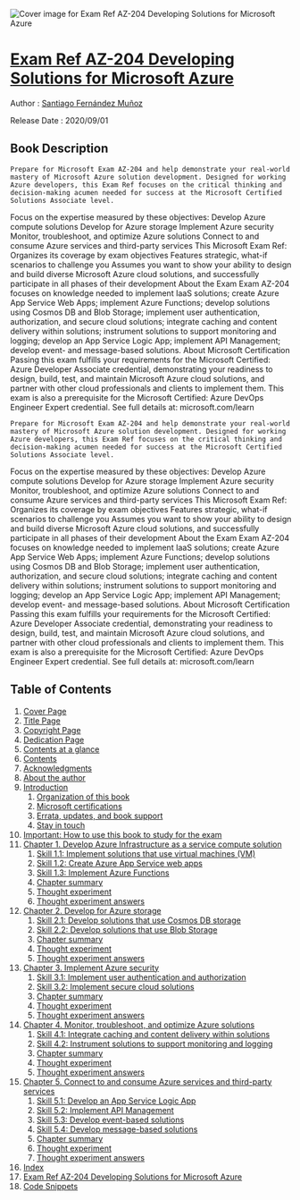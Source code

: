 ![Cover image for Exam Ref AZ-204 Developing Solutions for Microsoft Azure](https://imgdetail.ebookreading.net/cover/cover/20200920/EB9780136798255.jpg)

[Exam Ref AZ-204 Developing Solutions for Microsoft Azure](https://ebookreading.net/view/book/Exam+Ref+AZ-204+Developing+Solutions+for+Microsoft+Azure-EB9780136798255_1.html "Exam Ref AZ-204 Developing Solutions for Microsoft Azure")
====================================================================================================================

Author : [Santiago Fernández Muñoz](https://ebookreading.net/search/author/Santiago+Fern%C3%A1ndez+Mu%C3%B1oz)

Release Date : 2020/09/01

Book Description
-----------------


    
    Prepare for Microsoft Exam AZ-204 and help demonstrate your real-world mastery of Microsoft Azure solution development. Designed for working Azure developers, this Exam Ref focuses on the critical thinking and decision-making acumen needed for success at the Microsoft Certified Solutions Associate level.
Focus on the expertise measured by these objectives:
Develop Azure compute solutions
Develop for Azure storage
Implement Azure security
Monitor, troubleshoot, and optimize Azure solutions
Connect to and consume Azure services and third-party services
This Microsoft Exam Ref:
Organizes its coverage by exam objectives
Features strategic, what-if scenarios to challenge you
Assumes you want to show your ability to design and build diverse Microsoft Azure cloud solutions, and successfully participate in all phases of their development
About the Exam
Exam AZ-204 focuses on knowledge needed to implement IaaS solutions; create Azure App Service Web Apps; implement Azure Functions; develop solutions using Cosmos DB and Blob Storage; implement user authentication, authorization, and secure cloud solutions; integrate caching and content delivery within solutions; instrument solutions to support monitoring and logging; develop an App Service Logic App; implement API Management; develop event- and message-based solutions.
About Microsoft Certification
Passing this exam fulfills your requirements for the Microsoft Certified: Azure Developer Associate credential, demonstrating your readiness to design, build, test, and maintain Microsoft Azure cloud solutions, and partner with other cloud professionals and clients to implement them. This exam is also a prerequisite for the Microsoft Certified: Azure DevOps Engineer Expert credential.
See full details at: microsoft.com/learn

  

    
    Prepare for Microsoft Exam AZ-204 and help demonstrate your real-world mastery of Microsoft Azure solution development. Designed for working Azure developers, this Exam Ref focuses on the critical thinking and decision-making acumen needed for success at the Microsoft Certified Solutions Associate level.
Focus on the expertise measured by these objectives:
Develop Azure compute solutions
Develop for Azure storage
Implement Azure security
Monitor, troubleshoot, and optimize Azure solutions
Connect to and consume Azure services and third-party services
This Microsoft Exam Ref:
Organizes its coverage by exam objectives
Features strategic, what-if scenarios to challenge you
Assumes you want to show your ability to design and build diverse Microsoft Azure cloud solutions, and successfully participate in all phases of their development
About the Exam
Exam AZ-204 focuses on knowledge needed to implement IaaS solutions; create Azure App Service Web Apps; implement Azure Functions; develop solutions using Cosmos DB and Blob Storage; implement user authentication, authorization, and secure cloud solutions; integrate caching and content delivery within solutions; instrument solutions to support monitoring and logging; develop an App Service Logic App; implement API Management; develop event- and message-based solutions.
About Microsoft Certification
Passing this exam fulfills your requirements for the Microsoft Certified: Azure Developer Associate credential, demonstrating your readiness to design, build, test, and maintain Microsoft Azure cloud solutions, and partner with other cloud professionals and clients to implement them. This exam is also a prerequisite for the Microsoft Certified: Azure DevOps Engineer Expert credential.
See full details at: microsoft.com/learn

  

Table of Contents
-----------------

1. [Cover Page](https://ebookreading.net/view/book/Exam+Ref+AZ-204+Developing+Solutions+for+Microsoft+Azure-EB9780136798255_1.html)
1. [Title Page](https://ebookreading.net/view/book/Exam+Ref+AZ-204+Developing+Solutions+for+Microsoft+Azure-EB9780136798255_2.html)
1. [Copyright Page](https://ebookreading.net/view/book/Exam+Ref+AZ-204+Developing+Solutions+for+Microsoft+Azure-EB9780136798255_3.html)
1. [Dedication Page](https://ebookreading.net/view/book/Exam+Ref+AZ-204+Developing+Solutions+for+Microsoft+Azure-EB9780136798255_4.html#ded01)
1. [Contents at a glance](https://ebookreading.net/view/book/Exam+Ref+AZ-204+Developing+Solutions+for+Microsoft+Azure-EB9780136798255_5.html#toc)
1. [Contents](https://ebookreading.net/view/book/Exam+Ref+AZ-204+Developing+Solutions+for+Microsoft+Azure-EB9780136798255_6.html#bk01-toc)
1. [Acknowledgments](https://ebookreading.net/view/book/Exam+Ref+AZ-204+Developing+Solutions+for+Microsoft+Azure-EB9780136798255_7.html#pref01)
1. [About the author](https://ebookreading.net/view/book/Exam+Ref+AZ-204+Developing+Solutions+for+Microsoft+Azure-EB9780136798255_8.html#pref02)
1. [Introduction](https://ebookreading.net/view/book/Exam+Ref+AZ-204+Developing+Solutions+for+Microsoft+Azure-EB9780136798255_9.html#pref03)
    1. [Organization of this book](https://ebookreading.net/view/book/Exam+Ref+AZ-204+Developing+Solutions+for+Microsoft+Azure-EB9780136798255_9.html#pref03lev1sec1)
    1. [Microsoft certifications](https://ebookreading.net/view/book/Exam+Ref+AZ-204+Developing+Solutions+for+Microsoft+Azure-EB9780136798255_9.html#pref03lev1sec2)
    1. [Errata, updates, and book support](https://ebookreading.net/view/book/Exam+Ref+AZ-204+Developing+Solutions+for+Microsoft+Azure-EB9780136798255_9.html#pref03lev1sec3)
    1. [Stay in touch](https://ebookreading.net/view/book/Exam+Ref+AZ-204+Developing+Solutions+for+Microsoft+Azure-EB9780136798255_9.html#pref03lev1sec4)
1. [Important: How to use this book to study for the exam](https://ebookreading.net/view/book/Exam+Ref+AZ-204+Developing+Solutions+for+Microsoft+Azure-EB9780136798255_10.html#pref04)
1. [Chapter 1. Develop Azure Infrastructure as a service compute solution](https://ebookreading.net/view/book/Exam+Ref+AZ-204+Developing+Solutions+for+Microsoft+Azure-EB9780136798255_11.html#ch01)
    1. [Skill 1.1: Implement solutions that use virtual machines (VM)](https://ebookreading.net/view/book/Exam+Ref+AZ-204+Developing+Solutions+for+Microsoft+Azure-EB9780136798255_11.html#ch01lev1sec1)
    1. [Skill 1.2: Create Azure App Service web apps](https://ebookreading.net/view/book/Exam+Ref+AZ-204+Developing+Solutions+for+Microsoft+Azure-EB9780136798255_11.html#ch01lev1sec2)
    1. [Skill 1.3: Implement Azure Functions](https://ebookreading.net/view/book/Exam+Ref+AZ-204+Developing+Solutions+for+Microsoft+Azure-EB9780136798255_11.html#ch01lev1sec3)
    1. [Chapter summary](https://ebookreading.net/view/book/Exam+Ref+AZ-204+Developing+Solutions+for+Microsoft+Azure-EB9780136798255_11.html#ch01lev1sec4)
    1. [Thought experiment](https://ebookreading.net/view/book/Exam+Ref+AZ-204+Developing+Solutions+for+Microsoft+Azure-EB9780136798255_11.html#ch01lev1sec5)
    1. [Thought experiment answers](https://ebookreading.net/view/book/Exam+Ref+AZ-204+Developing+Solutions+for+Microsoft+Azure-EB9780136798255_11.html#ch01lev1sec6)
1. [Chapter 2. Develop for Azure storage](https://ebookreading.net/view/book/Exam+Ref+AZ-204+Developing+Solutions+for+Microsoft+Azure-EB9780136798255_12.html#ch02)
    1. [Skill 2.1: Develop solutions that use Cosmos DB storage](https://ebookreading.net/view/book/Exam+Ref+AZ-204+Developing+Solutions+for+Microsoft+Azure-EB9780136798255_12.html#ch02lev1sec1)
    1. [Skill 2.2: Develop solutions that use Blob Storage](https://ebookreading.net/view/book/Exam+Ref+AZ-204+Developing+Solutions+for+Microsoft+Azure-EB9780136798255_12.html#ch02lev1sec2)
    1. [Chapter summary](https://ebookreading.net/view/book/Exam+Ref+AZ-204+Developing+Solutions+for+Microsoft+Azure-EB9780136798255_12.html#ch02lev1sec3)
    1. [Thought experiment](https://ebookreading.net/view/book/Exam+Ref+AZ-204+Developing+Solutions+for+Microsoft+Azure-EB9780136798255_12.html#ch02lev1sec4)
    1. [Thought experiment answers](https://ebookreading.net/view/book/Exam+Ref+AZ-204+Developing+Solutions+for+Microsoft+Azure-EB9780136798255_12.html#ch02lev1sec5)
1. [Chapter 3. Implement Azure security](https://ebookreading.net/view/book/Exam+Ref+AZ-204+Developing+Solutions+for+Microsoft+Azure-EB9780136798255_13.html#ch03)
    1. [Skill 3.1: Implement user authentication and authorization](https://ebookreading.net/view/book/Exam+Ref+AZ-204+Developing+Solutions+for+Microsoft+Azure-EB9780136798255_13.html#ch03lev1sec1)
    1. [Skill 3.2: Implement secure cloud solutions](https://ebookreading.net/view/book/Exam+Ref+AZ-204+Developing+Solutions+for+Microsoft+Azure-EB9780136798255_13.html#ch03lev1sec2)
    1. [Chapter summary](https://ebookreading.net/view/book/Exam+Ref+AZ-204+Developing+Solutions+for+Microsoft+Azure-EB9780136798255_13.html#ch03lev1sec3)
    1. [Thought experiment](https://ebookreading.net/view/book/Exam+Ref+AZ-204+Developing+Solutions+for+Microsoft+Azure-EB9780136798255_13.html#ch03lev1sec4)
    1. [Thought experiment answers](https://ebookreading.net/view/book/Exam+Ref+AZ-204+Developing+Solutions+for+Microsoft+Azure-EB9780136798255_13.html#ch03lev1sec5)
1. [Chapter 4. Monitor, troubleshoot, and optimize Azure solutions](https://ebookreading.net/view/book/Exam+Ref+AZ-204+Developing+Solutions+for+Microsoft+Azure-EB9780136798255_14.html#ch04)
    1. [Skill 4.1: Integrate caching and content delivery within solutions](https://ebookreading.net/view/book/Exam+Ref+AZ-204+Developing+Solutions+for+Microsoft+Azure-EB9780136798255_14.html#ch04lev1sec1)
    1. [Skill 4.2: Instrument solutions to support monitoring and logging](https://ebookreading.net/view/book/Exam+Ref+AZ-204+Developing+Solutions+for+Microsoft+Azure-EB9780136798255_14.html#ch04lev1sec2)
    1. [Chapter summary](https://ebookreading.net/view/book/Exam+Ref+AZ-204+Developing+Solutions+for+Microsoft+Azure-EB9780136798255_14.html#ch04lev1sec3)
    1. [Thought experiment](https://ebookreading.net/view/book/Exam+Ref+AZ-204+Developing+Solutions+for+Microsoft+Azure-EB9780136798255_14.html#ch04lev1sec4)
    1. [Thought experiment answers](https://ebookreading.net/view/book/Exam+Ref+AZ-204+Developing+Solutions+for+Microsoft+Azure-EB9780136798255_14.html#ch04lev1sec5)
1. [Chapter 5. Connect to and consume Azure services and third-party services](https://ebookreading.net/view/book/Exam+Ref+AZ-204+Developing+Solutions+for+Microsoft+Azure-EB9780136798255_15.html#ch05)
    1. [Skill 5.1: Develop an App Service Logic App](https://ebookreading.net/view/book/Exam+Ref+AZ-204+Developing+Solutions+for+Microsoft+Azure-EB9780136798255_15.html#ch05lev1sec1)
    1. [Skill 5.2: Implement API Management](https://ebookreading.net/view/book/Exam+Ref+AZ-204+Developing+Solutions+for+Microsoft+Azure-EB9780136798255_15.html#ch05lev1sec2)
    1. [Skill 5.3: Develop event-based solutions](https://ebookreading.net/view/book/Exam+Ref+AZ-204+Developing+Solutions+for+Microsoft+Azure-EB9780136798255_15.html#ch05lev1sec3)
    1. [Skill 5.4: Develop message-based solutions](https://ebookreading.net/view/book/Exam+Ref+AZ-204+Developing+Solutions+for+Microsoft+Azure-EB9780136798255_15.html#ch05lev1sec4)
    1. [Chapter summary](https://ebookreading.net/view/book/Exam+Ref+AZ-204+Developing+Solutions+for+Microsoft+Azure-EB9780136798255_15.html#ch05lev1sec5)
    1. [Thought experiment](https://ebookreading.net/view/book/Exam+Ref+AZ-204+Developing+Solutions+for+Microsoft+Azure-EB9780136798255_15.html#ch05lev1sec6)
    1. [Thought experiment answers](https://ebookreading.net/view/book/Exam+Ref+AZ-204+Developing+Solutions+for+Microsoft+Azure-EB9780136798255_15.html#ch05lev1sec7)
1. [Index](https://ebookreading.net/view/book/Exam+Ref+AZ-204+Developing+Solutions+for+Microsoft+Azure-EB9780136798255_16.html#index)
1. [Exam Ref AZ-204 Developing Solutions for Microsoft Azure](https://ebookreading.net/view/book/Exam+Ref+AZ-204+Developing+Solutions+for+Microsoft+Azure-EB9780136798255_19.html#url)
1. [Code Snippets](https://ebookreading.net/view/book/Exam+Ref+AZ-204+Developing+Solutions+for+Microsoft+Azure-EB9780136798255_20.html#ch01_images)

